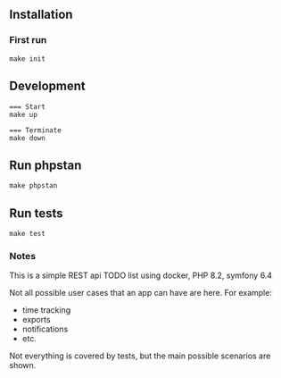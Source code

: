 ## Installation

### First run

```
make init
```

## Development

```
=== Start
make up

=== Terminate
make down
``` 

## Run phpstan

```
make phpstan
``` 

## Run tests

```
make test
``` 

### Notes

This is a simple REST api TODO list using docker, PHP 8.2, symfony 6.4

Not all possible user cases that an app can have are here.
For example:
- time tracking
- exports
- notifications
- etc.

Not everything is covered by tests, but the main possible scenarios are shown.

